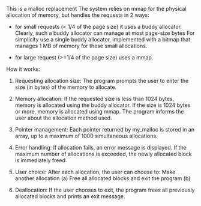 This is a malloc replacement
   The system relies on mmap for the physical allocation of memory, but handles the requests in
   2 ways:
   - for small requests (< 1/4 of the page size) it uses a buddy allocator.
     Clearly, such a buddy allocator can manage at most page-size bytes
     For simplicity use a single buddy allocator, implemented with a bitmap
     that manages 1 MB of memory for these small allocations.

   - for large request (>=1/4 of the page size) uses a mmap.


How it works:
  1. Requesting allocation size:
      The program prompts the user to enter the size (in bytes) of the memory to allocate.

  2. Memory allocation:
      If the requested size is less than 1024 bytes, memory is allocated using the buddy allocator.
      If the size is 1024 bytes or more, memory is allocated using mmap.
      The program informs the user about the allocation method used.

  3. Pointer management:
      Each pointer returned by my_malloc is stored in an array, up to a maximum of 1000 simultaneous allocations.

  4. Error handling:
    If allocation fails, an error message is displayed.
    If the maximum number of allocations is exceeded, the newly allocated block is immediately freed.

  5. User choice:
    After each allocation, the user can choose to:
      Make another allocation (a)
      Free all allocated blocks and exit the program (b)

  6. Deallocation:
    If the user chooses to exit, the program frees all previously allocated blocks and prints an exit message.